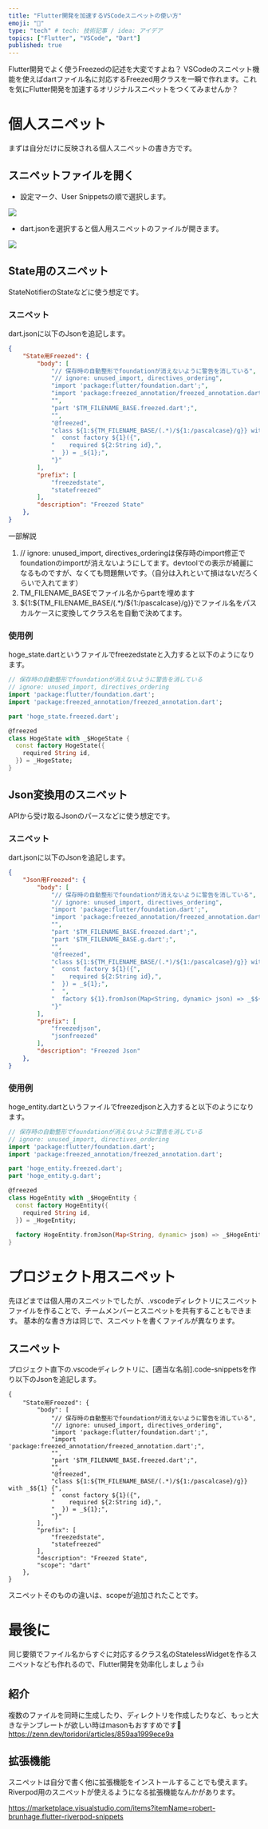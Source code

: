 ```yaml
---
title: "Flutter開発を加速するVSCodeスニペットの使い方"
emoji: "🐙"
type: "tech" # tech: 技術記事 / idea: アイデア
topics: ["Flutter", "VSCode", "Dart"]
published: true
---
```

Flutter開発でよく使うFreezedの記述を大変ですよね？
VSCodeのスニペット機能を使えばdartファイル名に対応するFreezed用クラスを一瞬で作れます。これを気にFlutter開発を加速するオリジナルスニペットをつくてみませんか？

# 個人スニペット
まずは自分だけに反映される個人スニペットの書き方です。

## スニペットファイルを開く
- 設定マーク、User Snippetsの順で選択します。

![](/images/SCR-20230209-xah.png)

- dart.jsonを選択すると個人用スニペットのファイルが開きます。

![](/images/SCR-20230209-xas.png)


## State用のスニペット
StateNotifierのStateなどに使う想定です。
### スニペット
dart.jsonに以下のJsonを追記します。
```json:dart.json
{
    "State用Freezed": {
        "body": [
            "// 保存時の自動整形でfoundationが消えないように警告を消している",
            "// ignore: unused_import, directives_ordering",
            "import 'package:flutter/foundation.dart';",
            "import 'package:freezed_annotation/freezed_annotation.dart';",
            "",
            "part '$TM_FILENAME_BASE.freezed.dart';",
            "",
            "@freezed",
            "class ${1:${TM_FILENAME_BASE/(.*)/${1:/pascalcase}/g}} with _$${1} {",
            "  const factory ${1}({",
            "    required ${2:String id},",
            "  }) = _${1};",
            "}"
        ],
        "prefix": [
            "freezedstate",
            "statefreezed"
        ],
        "description": "Freezed State"
    },
}
```

一部解説
1. // ignore: unused_import, directives_orderingは保存時のimport修正でfoundationのimportが消えないようにしてます。devtoolでの表示が綺麗になるものですが、なくても問題無いです。（自分は入れといて損はないだろくらいで入れてます）
2. TM_FILENAME_BASEでファイル名からpartを埋めます
3. ${1:${TM_FILENAME_BASE/(.*)/${1:/pascalcase}/g}}でファイル名をパスカルケースに変換してクラス名を自動で決めてます。

### 使用例
hoge_state.dartというファイルでfreezedstateと入力すると以下のようになります。
```dart:hoge_state.dart
// 保存時の自動整形でfoundationが消えないように警告を消している
// ignore: unused_import, directives_ordering
import 'package:flutter/foundation.dart';
import 'package:freezed_annotation/freezed_annotation.dart';

part 'hoge_state.freezed.dart';

@freezed
class HogeState with _$HogeState {
  const factory HogeState({
    required String id,
  }) = _HogeState;
}
```
## Json変換用のスニペット
APIから受け取るJsonのパースなどに使う想定です。
### スニペット
dart.jsonに以下のJsonを追記します。
```json:dart.json
{
    "Json用Freezed": {
        "body": [
            "// 保存時の自動整形でfoundationが消えないように警告を消している",
            "// ignore: unused_import, directives_ordering",
            "import 'package:flutter/foundation.dart';",
            "import 'package:freezed_annotation/freezed_annotation.dart';",
            "",
            "part '$TM_FILENAME_BASE.freezed.dart';",
            "part '$TM_FILENAME_BASE.g.dart';",
            "",
            "@freezed",
            "class ${1:${TM_FILENAME_BASE/(.*)/${1:/pascalcase}/g}} with _$${1} {",
            "  const factory ${1}({",
            "    required ${2:String id},",
            "  }) = _${1};",
            "  ",
            "  factory ${1}.fromJson(Map<String, dynamic> json) => _$${1}FromJson(json);",
            "}"
        ],
        "prefix": [
            "freezedjson",
            "jsonfreezed"
        ],
        "description": "Freezed Json"
    },
}
```
### 使用例
hoge_entity.dartというファイルでfreezedjsonと入力すると以下のようになります。
```dart:hoge_entity.dart
// 保存時の自動整形でfoundationが消えないように警告を消している
// ignore: unused_import, directives_ordering
import 'package:flutter/foundation.dart';
import 'package:freezed_annotation/freezed_annotation.dart';

part 'hoge_entity.freezed.dart';
part 'hoge_entity.g.dart';

@freezed
class HogeEntity with _$HogeEntity {
  const factory HogeEntity({
    required String id,
  }) = _HogeEntity;
  
  factory HogeEntity.fromJson(Map<String, dynamic> json) => _$HogeEntityFromJson(json);
}
```

# プロジェクト用スニペット
先ほどまでは個人用のスニペットでしたが、.vscodeディレクトリにスニペットファイルを作ることで、チームメンバーとスニペットを共有することもできます。
基本的な書き方は同じで、スニペットを書くファイルが異なります。

## スニペット
プロジェクト直下の.vscodeディレクトリに、[適当な名前].code-snippetsを作り以下のJsonを追記します。
```json:.vscode/freezed.code-snippets
{
    "State用Freezed": {
        "body": [
            "// 保存時の自動整形でfoundationが消えないように警告を消している",
            "// ignore: unused_import, directives_ordering",
            "import 'package:flutter/foundation.dart';",
            "import 'package:freezed_annotation/freezed_annotation.dart';",
            "",
            "part '$TM_FILENAME_BASE.freezed.dart';",
            "",
            "@freezed",
            "class ${1:${TM_FILENAME_BASE/(.*)/${1:/pascalcase}/g}} with _$${1} {",
            "  const factory ${1}({",
            "    required ${2:String id},",
            "  }) = _${1};",
            "}"
        ],
        "prefix": [
            "freezedstate",
            "statefreezed"
        ],
        "description": "Freezed State",
        "scope": "dart"
    },
}
```
スニペットそのものの違いは、scopeが追加されたことです。

# 最後に
同じ要領でファイル名からすぐに対応するクラス名のStatelessWidgetを作るスニペットなども作れるので、Flutter開発を効率化しましょう👍

## 紹介
複数のファイルを同時に生成したり、ディレクトリを作成したりなど、もっと大きなテンプレートが欲しい時はmasonもおすすめです🧱
https://zenn.dev/toridori/articles/859aa1999ece9a

## 拡張機能
スニペットは自分で書く他に拡張機能をインストールすることでも使えます。
Riverpod用のスニペットが使えるようになる拡張機能なんかがあります。

https://marketplace.visualstudio.com/items?itemName=robert-brunhage.flutter-riverpod-snippets